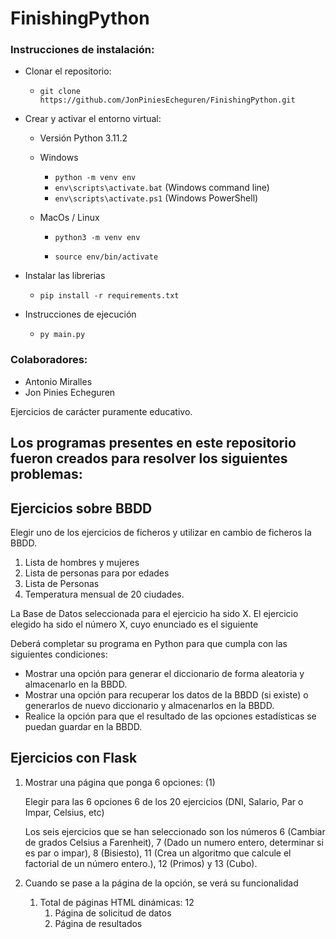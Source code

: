 # FinishingPython

### Instrucciones de instalación:

- Clonar el repositorio:

  - `git clone https://github.com/JonPiniesEcheguren/FinishingPython.git` 

- Crear y activar el entorno virtual:

  - Versión Python 3.11.2

  - Windows

    - `python -m venv env` 
    - `env\scripts\activate.bat` (Windows command line)
    - `env\scripts\activate.ps1` (Windows PowerShell)

  - MacOs / Linux

    - `python3 -m venv env`

    - `source env/bin/activate`

- Instalar las librerias
  - `pip install -r requirements.txt`

- Instrucciones de ejecución
  - `py main.py`

### Colaboradores:

- Antonio Miralles
- Jon Pinies Echeguren

Ejercicios de carácter puramente educativo.

## Los programas presentes en este repositorio fueron creados para resolver los siguientes problemas: 


## Ejercicios sobre BBDD

Elegir uno de los ejercicios de ficheros y utilizar en cambio de ficheros la BBDD.

1. Lista de hombres y mujeres
2. Lista de personas para por edades
3. Lista de Personas
4. Temperatura mensual de 20 ciudades.

La Base de Datos seleccionada para el ejercicio ha sido X. El ejercicio elegido ha sido el número X, cuyo enunciado es el siguiente



Deberá completar su programa en Python para que cumpla con las siguientes condiciones:

- Mostrar una opción para generar el diccionario de forma aleatoria y almacenarlo en la BBDD.
- Mostrar una opción para recuperar los datos de la BBDD (si existe) o generarlos de nuevo diccionario y almacenarlos en la BBDD.
- Realice la opción para que el resultado de las opciones estadísticas se puedan guardar en la BBDD. 

## Ejercicios con Flask

1. Mostrar una página que ponga 6 opciones: (1)

   Elegir para las 6 opciones 6 de los 20 ejercicios (DNI, Salario, Par o Impar, Celsius, etc)

   Los seis ejercicios que se han seleccionado son los números 6 (Cambiar de grados Celsius a Farenheit), 7 (Dado un numero entero, determinar si es par o impar), 8 (Bisiesto), 11 (Crea un algoritmo que calcule el factorial de un número entero.), 12 (Primos) y 13 (Cubo).

2. Cuando se pase a la página de la opción, se verá su funcionalidad
   1. Total de páginas HTML dinámicas: 12
      1. Página de solicitud de datos
      2. Página de resultados

